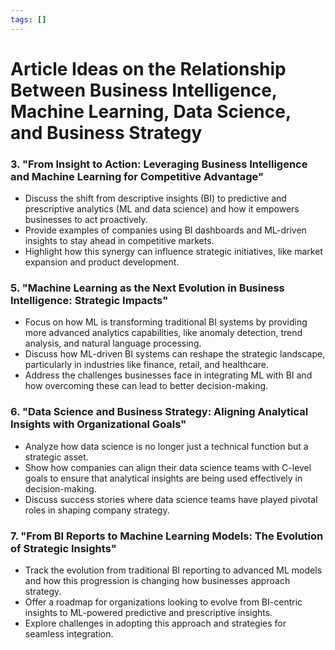 ```yaml
---
tags: []
---
```


# Article Ideas on the Relationship Between Business Intelligence, Machine Learning, Data Science, and Business Strategy


### 3. **"From Insight to Action: Leveraging Business Intelligence and Machine Learning for Competitive Advantage"**
   - Discuss the shift from descriptive insights (BI) to predictive and prescriptive analytics (ML and data science) and how it empowers businesses to act proactively.
   - Provide examples of companies using BI dashboards and ML-driven insights to stay ahead in competitive markets.
   - Highlight how this synergy can influence strategic initiatives, like market expansion and product development.


### 5. **"Machine Learning as the Next Evolution in Business Intelligence: Strategic Impacts"**
   - Focus on how ML is transforming traditional BI systems by providing more advanced analytics capabilities, like anomaly detection, trend analysis, and natural language processing.
   - Discuss how ML-driven BI systems can reshape the strategic landscape, particularly in industries like finance, retail, and healthcare.
   - Address the challenges businesses face in integrating ML with BI and how overcoming these can lead to better decision-making.

### 6. **"Data Science and Business Strategy: Aligning Analytical Insights with Organizational Goals"**
   - Analyze how data science is no longer just a technical function but a strategic asset.
   - Show how companies can align their data science teams with C-level goals to ensure that analytical insights are being used effectively in decision-making.
   - Discuss success stories where data science teams have played pivotal roles in shaping company strategy.

### 7. **"From BI Reports to Machine Learning Models: The Evolution of Strategic Insights"**
   - Track the evolution from traditional BI reporting to advanced ML models and how this progression is changing how businesses approach strategy.
   - Offer a roadmap for organizations looking to evolve from BI-centric insights to ML-powered predictive and prescriptive insights.
   - Explore challenges in adopting this approach and strategies for seamless integration.
